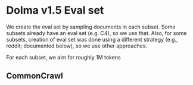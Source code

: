 # Dolma v1.5 Eval set

We create the eval set by sampling documents in each subset. Some subsets already have an eval set (e.g. C4), so we use that. Also, for some subsets, creation of eval set was done using a different strategy (e.g., reddit; documented below), so we use other approaches.

For each subset, we aim for roughly 1M tokens


## CommonCrawl
